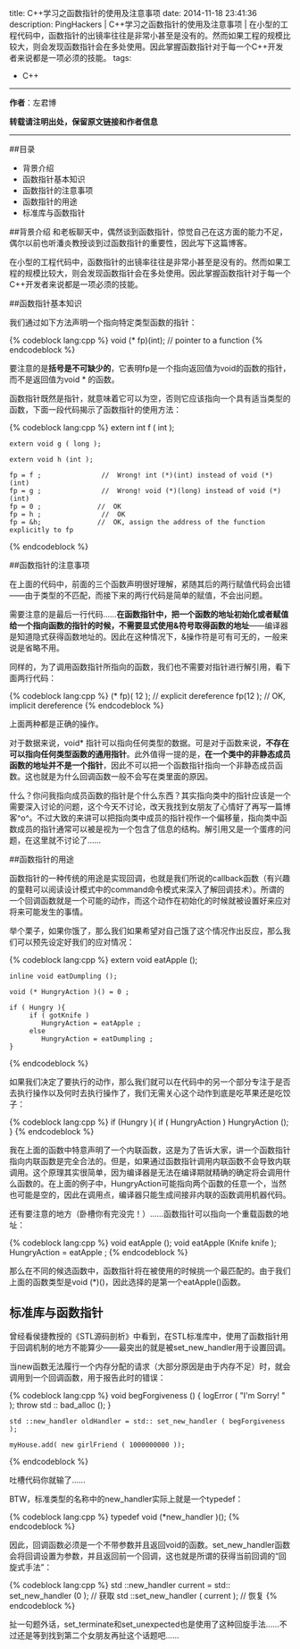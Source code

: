 title: C++学习之函数指针的使用及注意事项
date: 2014-11-18 23:41:36
description: PingHackers | C++学习之函数指针的使用及注意事项 | 在小型的工程代码中，函数指针的出镜率往往是非常小甚至是没有的。然而如果工程的规模比较大，则会发现函数指针会在多处使用。因此掌握函数指针对于每一个C++开发者来说都是一项必须的技能。
tags:
- C++
---
**作者**：左君博

**转载请注明出处，保留原文链接和作者信息**

* * *

##目录

- 背景介绍
- 函数指针基本知识
- 函数指针的注意事项
- 函数指针的用途
- 标准库与函数指针

##背景介绍
和老板聊天中，偶然谈到函数指针，惊觉自己在这方面的能力不足，偶尔以前也听潘炎教授谈到过函数指针的重要性，因此写下这篇博客。

在小型的工程代码中，函数指针的出镜率往往是非常小甚至是没有的。然而如果工程的规模比较大，则会发现函数指针会在多处使用。因此掌握函数指针对于每一个C++开发者来说都是一项必须的技能。

<!-- more -->

##函数指针基本知识

我们通过如下方法声明一个指向特定类型函数的指针：

{% codeblock lang:cpp %}
    void (* fp)(int);                         // pointer to a function
{% endcodeblock %}

要注意的是**括号是不可缺少的**，它表明fp是一个指向返回值为void的函数的指针，而不是返回值为void * 的函数。

函数指针既然是指针，就意味着它可以为空，否则它应该指向一个具有适当类型的函数，下面一段代码揭示了函数指针的使用方法：

{% codeblock lang:cpp %}
    extern int f ( int );

    extern void g ( long );
    
    extern void h (int );

    fp = f ;               //  Wrong! int (*)(int) instead of void (*)(int)
    fp = g ;               //  Wrong! void (*)(long) instead of void (*)(int)
    fp = 0 ;              //  OK
    fp = h ;               //  OK
    fp = &h;              //  OK, assign the address of the function explicitly to fp
{% endcodeblock %}

##函数指针的注意事项

在上面的代码中，前面的三个函数声明很好理解，紧随其后的两行赋值代码会出错——由于类型的不匹配，而接下来的两行代码是简单的赋值，不会出问题。

需要注意的是最后一行代码……**在函数指针中，把一个函数的地址初始化或者赋值给一个指向函数的指针的时候，不需要显式使用&符号取得函数的地址**——编译器是知道隐式获得函数地址的。因此在这种情况下，&操作符是可有可无的，一般来说是省略不用。

同样的，为了调用函数指针所指向的函数，我们也不需要对指针进行解引用，看下面两行代码：

{% codeblock lang:cpp %}
    (* fp)( 12 );           //  explicit dereference
    fp(12 );                //  OK, implicit dereference
{% endcodeblock %}

上面两种都是正确的操作。

对于数据来说，void\* 指针可以指向任何类型的数据。可是对于函数来说，**不存在可以指向任何类型函数的通用指针**。此外值得一提的是，**在一个类中的非静态成员函数的地址并不是一个指针**，因此不可以把一个函数指针指向一个非静态成员函数。这也就是为什么回调函数一般不会写在类里面的原因。

什么？你问我指向成员函数的指针是个什么东西？其实指向类中的指针应该是一个需要深入讨论的问题，这个今天不讨论，改天我找到女朋友了心情好了再写一篇博客^o^。不过大致的来讲可以把指向类中成员的指针视作一个偏移量，指向类中函数成员的指针通常可以被是视为一个包含了信息的结构。解引用又是一个蛋疼的问题，在这里就不讨论了……

##函数指针的用途

函数指针的一种传统的用途是实现回调，也就是我们所说的callback函数（有兴趣的童鞋可以阅读设计模式中的command命令模式来深入了解回调技术）。所谓的一个回调函数就是一个可能的动作，而这个动作在初始化的时候就被设置好来应对将来可能发生的事情。

举个栗子，如果你饿了，那么我们如果希望对自己饿了这个情况作出反应，那么我们可以预先设定好我们的应对情况：

{% codeblock lang:cpp %}
    extern void eatApple ();
    
    inline void eatDumpling ();
    
    void (* HungryAction )() = 0 ;
    
    if ( Hungry ){
         if ( gotKnife )
            HungryAction = eatApple ;
         else
            HungryAction = eatDumpling ;
    }
{% endcodeblock %}

如果我们决定了要执行的动作，那么我们就可以在代码中的另一个部分专注于是否去执行操作以及何时去执行操作了，我们无需关心这个动作到底是吃苹果还是吃饺子：

{% codeblock lang:cpp %}
    if (Hungry ){
         if ( HungryAction )
            HungryAction ();
    }
{% endcodeblock %}

我在上面的函数中特意声明了一个内联函数，这是为了告诉大家，讲一个函数指针指向内联函数是完全合法的。但是，如果通过函数指针调用内联函数不会导致内联调用。这个原理其实很简单，因为编译器是无法在编译期就精确的确定将会调用什么函数的。在上面的例子中，HungryAction可能指向两个函数的任意一个，当然也可能是空的，因此在调用点，编译器只能生成间接非内联的函数调用机器代码。

还有要注意的地方（卧槽你有完没完！）……函数指针可以指向一个重载函数的地址：

{% codeblock lang:cpp %}
    void eatApple ();
    void eatApple (Knife knife );
    HungryAction = eatApple ;
{% endcodeblock %}

那么在不同的候选函数中，函数指针将在被使用的时候挑一个最匹配的。由于我们上面的函数类型是void (*)()，因此选择的是第一个eatApple()函数。

## 标准库与函数指针
曾经看侯捷教授的《STL源码剖析》中看到，在STL标准库中，使用了函数指针用于回调机制的地方不能算少——最突出的就是被set_new_handler用于设置回调。

当new函数无法履行一个内存分配的请求（大部分原因是由于内存不足）时，就会调用到一个回调函数，用于报告此时的错误：

{% codeblock lang:cpp %}
    void begForgiveness ()
    {
        logError ( "I'm Sorry! " );
         throw std :: bad_alloc ();
    }
    
    std ::new_handler oldHandler = std:: set_new_handler ( begForgiveness );
    
    myHouse.add( new girlFriend ( 1000000000 ));
{% endcodeblock %}

吐槽代码你就输了……

BTW，标准类型的名称中的new\_handler实际上就是一个typedef：

{% codeblock lang:cpp %}
    typedef void (*new_handler )();
{% endcodeblock %}

因此，回调函数必须是一个不带参数并且返回void的函数。set\_new\_handler函数会将回调设置为参数，并且返回前一个回调，这也就是所谓的获得当前回调的“回旋式手法”：

{% codeblock lang:cpp %}
    std ::new_handler current = std:: set_new_handler (0 );      //   获取
    std ::set_new_handler ( current );                           //   恢复
{% endcodeblock %}

扯一句题外话，set\_terminate和set\_unexpected也是使用了这种回旋手法……不过还是等到找到第二个女朋友再扯这个话题吧……







